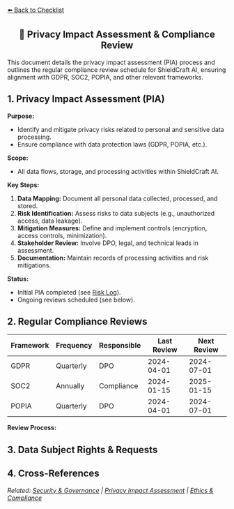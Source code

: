 <section>
<div>
  <a href="./checklist.md">⬅️ Back to Checklist</a>
</div>
<h1 align="center">🔏 Privacy Impact Assessment & Compliance Review</h1>
<div>
  This document details the privacy impact assessment (PIA) process and outlines the regular compliance review schedule for ShieldCraft AI, ensuring alignment with GDPR, SOC2, POPIA, and other relevant frameworks.
</div>
</section>

<section>
</section>

## 1. Privacy Impact Assessment (PIA)

**Purpose:**

*   Identify and mitigate privacy risks related to personal and sensitive data processing.
*   Ensure compliance with data protection laws (GDPR, POPIA, etc.).

**Scope:**

*   All data flows, storage, and processing activities within ShieldCraft AI.

**Key Steps:**

1.  **Data Mapping:** Document all personal data collected, processed, and stored.
2.  **Risk Identification:** Assess risks to data subjects (e.g., unauthorized access, data leakage).
3.  **Mitigation Measures:** Define and implement controls (encryption, access controls, minimization).
4.  **Stakeholder Review:** Involve DPO, legal, and technical leads in assessment.
5.  **Documentation:** Maintain records of processing activities and risk mitigations.

**Status:**

*   Initial PIA completed (see [Risk Log](./risk_log.md)).
*   Ongoing reviews scheduled (see below).

<section>
</section>

## 2. Regular Compliance Reviews

<table>
  <thead>
    <tr>
      <th>Framework</th>
      <th>Frequency</th>
      <th>Responsible</th>
      <th>Last Review</th>
      <th>Next Review</th>
    </tr>
  </thead>
  <tbody>
    <tr>
      <td>GDPR</td>
      <td>Quarterly</td>
      <td>DPO</td>
      <td>2024-04-01</td>
      <td>2024-07-01</td>
    </tr>
    <tr>
      <td>SOC2</td>
      <td>Annually</td>
      <td>Compliance</td>
      <td>2024-01-15</td>
      <td>2025-01-15</td>
    </tr>
    <tr>
      <td>POPIA</td>
      <td>Quarterly</td>
      <td>DPO</td>
      <td>2024-04-01</td>
      <td>2024-07-01</td>
    </tr>
  </tbody>
</table>

<div>
<strong>Review Process:</strong>
<ul>
</ul>
</div>

<section>
</section>

## 3. Data Subject Rights & Requests

<ul>
</ul>

<section>
</section>

## 4. Cross-References

<ul>
</ul>

<section>
  <em>Related: <a href="./security_governance.md">Security & Governance</a> | <a href="./privacy_impact_assessment.md">Privacy Impact Assessment</a> | <a href="./ethics_compliance.md">Ethics & Compliance</a></em>
</section>